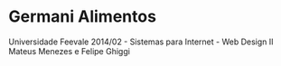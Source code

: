 Germani Alimentos
=======

Universidade Feevale 2014/02 - Sistemas para Internet - Web Design II
Mateus Menezes e Felipe Ghiggi
